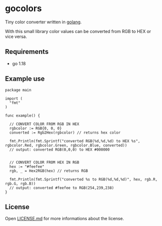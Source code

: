 # gocolors
Tiny color converter written in [golang](https://go.dev/).

With this small library color values can be converted from RGB to HEX or vice versa.

## Requirements

* go 1.18

## Example use

```golang
package main

import (
  "fmt"
)

func example() {
	
  // CONVERT COLOR FROM RGB IN HEX
  rgbcolor := RGB{0, 0, 0}
  converted := Rgb2Hex(rgbcolor) // returns hex color

  fmt.Println(fmt.Sprintf("converted RGB(%d,%d,%d) to HEX %s", rgbcolor.Red, rgbcolor.Green, rgbcolor.Blue, converted))
  // output: converted RGB(0,0,0) to HEX #000000


  // CONVERT COLOR FROM HEX IN RGB
  hex := "#feefee"
  rgb, _ = Hex2RGB(hex) // returns RGB

  fmt.Println(fmt.Sprintf("converted %s to RGB(%d,%d,%d)", hex, rgb.R, rgb.G, rgb.B))
  // output: converted #feefee to RGB(254,239,238)  
}

```

## License

Open [LICENSE.md](https://github.com/turbopixel/gocolors/blob/master/LICENSE.md) for more informations about the license.
